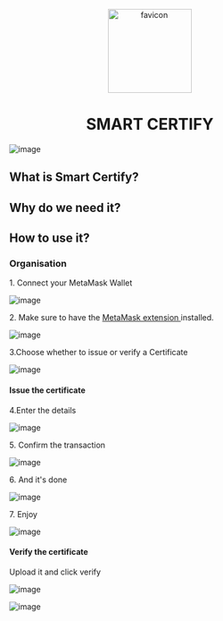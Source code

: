 
<p align="center">

  <img width="150" alt="favicon" src="https://github.com/Deflated-Pappadam/sihhack/assets/79042374/1480464d-66b2-4bae-91be-1fdc38aa52f2">
</p>
 <h1 align="center" >SMART CERTIFY</h1>
 
![image](https://github.com/Deflated-Pappadam/sihhack/assets/79042374/3c3c633b-f533-4b21-8775-4856bd645973)



<h2>What is Smart Certify?</h2>

<h2>Why do we need it?</h2>

<h2>How to use it?</h3>


### Organisation

<p>1. Connect your MetaMask Wallet</p>

![image](https://github.com/Deflated-Pappadam/sihhack/assets/79042374/baa3702e-2c65-4a7d-9ed8-9211d328d21c)


<p>2. Make sure to have the <a href="https://chrome.google.com/webstore/detail/metamask/nkbihfbeogaeaoehlefnkodbefgpgknn?utm_source=ext_sidebar&hl=en-US">MetaMask extension </a> installed.</p>

![image](https://github.com/Deflated-Pappadam/sihhack/assets/79042374/727c9722-2561-4c5d-9dc0-c0fe0a1d6141)

<p>3.Choose whether to issue or verify a Certificate</p>

![image](https://github.com/Deflated-Pappadam/sihhack/assets/79042374/e88fb745-aae0-464b-bcf7-e4debbcdd110)


<h4>Issue the certificate</h4>

<p>4.Enter the details</p>


![image](https://github.com/Deflated-Pappadam/sihhack/assets/79042374/4b96c7e7-e3f2-4dcd-a1a5-896a4d44b712)


<p>5. Confirm the transaction</p>

![image](https://github.com/Deflated-Pappadam/sihhack/assets/79042374/58ccd59b-595c-4778-b108-398283540f9a)


<p>6. And it's done</p>

![image](https://github.com/Deflated-Pappadam/sihhack/assets/79042374/d69ee338-3e16-424d-abd0-d08736f20429)


<p>7. Enjoy</p>

![image](https://github.com/Deflated-Pappadam/sihhack/assets/79042374/d1575fb3-53b7-4ef4-bb75-b94116a3d63e)

<h4>Verify the certificate</h4>

<p>Upload it and click verify</p>

![image](https://github.com/Deflated-Pappadam/sihhack/assets/79042374/1b7ac0d4-3ef7-4ef7-897e-15e615cc71f3)


![image](https://github.com/Deflated-Pappadam/sihhack/assets/79042374/e7651f3d-a888-460c-b44d-bd3a54e7b04f)





